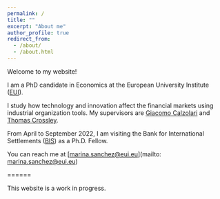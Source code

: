 ```yaml
---
permalink: /
title: ""
excerpt: "About me"
author_profile: true
redirect_from: 
  - /about/
  - /about.html
---
```

Welcome to my website! 

I am a PhD candidate in Economics at the European University Institute ([EUI](https://eui.eu/economics)).

I study how technology and innovation affect the financial markets using industrial organization tools. My supervisors are [Giacomo Calzolari](https://sites.google.com/view/giacomo-calzolari) and [Thomas Crossley](https://sites.google.com/site/tfcrossley/). 

From April to September 2022, I am visiting the Bank for International Settlements ([BIS](https://bis.org)) as a Ph.D. Fellow.

You can reach me at [marina.sanchez@eui.eu](mailto: marina.sanchez@eui.eu)

======

This website is a work in progress. 